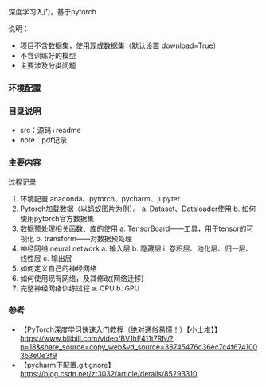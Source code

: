 深度学习入门，基于pytorch

说明：
+ 项目不含数据集，使用现成数据集（默认设置 download=True）
+ 不含训练好的模型
+ 主要涉及分类问题


### 环境配置




### 目录说明

+ src：源码+readme
+ note：pdf记录




### 主要内容

[过程记录](https://www.yuque.com/huzibo-yyds/qfhhwc/elhcv85xq65glbtg)

1. 环境配置
anaconda、pytorch、pycharm、jupyter
2. Pytorch加载数据（以蚂蚁图片为例）。
  a. Dataset、Dataloader使用
  b. 如何使用pytorch官方数据集
3. 数据预处理相关函数、库的使用
  a. TensorBoard——工具，用于tensor的可视化
  b. transform——对数据预处理
4. 神经网络 neural network
  a. 输入层
  b. 隐藏层
    ⅰ. 卷积层、池化层、归一层、线性层
  c. 输出层
5. 如何定义自己的神经网络
6. 如何使用现有网络，及其修改(网络迁移)
7. 完整神经网络训练过程
  a. CPU
  b. GPU





### 参考

* 【PyTorch深度学习快速入门教程（绝对通俗易懂！）【小土堆】】 https://www.bilibili.com/video/BV1hE411t7RN/?p=18&share_source=copy_web&vd_source=38745476c36ec7c4f674100353e0e3f9
* 【pycharm下配置.gitignore】https://blog.csdn.net/zt3032/article/details/85293310
